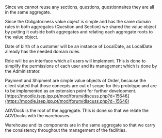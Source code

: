 Since we cannot reuse any sections, questions, questionnaires they are all in the same aggregate.

Since the Obligatoriness value object is simple and has the same domain rules in both aggregates (Question and Section) we shared the value object by putting it outside both aggregates and relating each aggregate roots to the value object.

Date of birth of a customer will be an instance of LocalDate, as LocalDate already has the needed domain rules.

Role will be an interface which all users will implement. This is done to simplify the permissions of each user and its management which is done by the Administrator.

Payment and Shipment are simple value objects of Order, because the client stated that those concepts are out of scope for this prototype and are to be implemented as an extension point for further development. [https://moodle.isep.ipp.pt/mod/forum/discuss.php?d=15646](https://moodle.isep.ipp.pt/mod/forum/discuss.php?d=15646)

AGVDock is the root of the aggregate. This is done so that we relate the AGVDocks with the warehouses.

Warehouse and its components are in the same aggregate so that we carry the consistency throughout the management of the facilities.